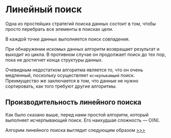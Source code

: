 # Линейный поиск

Одна из простейших стратегий поиска данных состоит в том, чтобы просто перебрать все элементы в поисках цели.

В каждой точке данных выполняется поиск совпадения.

При обнаружении искомых данных алгоритм возвращает результат и выходит из цикла. 
В противном случае он продолжает поиск до тех пор, пока не достигнет конца структуры данных.

Очевидным недостатком алгоритма является то, что он очень медленный, поскольку осуществляет `исчерпывающий` поиск.
Преимущество же заключается в том, что данные не нужно сортировать, как того требуют другие алгоритмы.

## Производительность линейного поиска

Как было сказано выше, перед нами простой алгоритм, который выполняет исчерпывающий поиск. Его наихудшая сложность — O(N).

Алгорим линейного поиска выглядит следующим образом [>>>](linear_search.py)